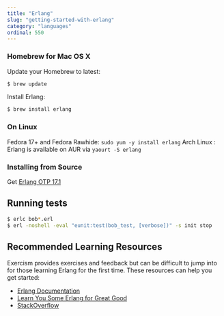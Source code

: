 ```yaml
---
title: "Erlang"
slug: "getting-started-with-erlang"
category: "languages"
ordinal: 550
---
```


### Homebrew for Mac OS X

Update your Homebrew to latest:

```bash
$ brew update
```

Install Erlang:

```bash
$ brew install erlang
```

### On Linux

Fedora 17+ and Fedora Rawhide: `sudo yum -y install erlang`
Arch Linux : Erlang is available on AUR via `yaourt -S erlang`

### Installing from Source

Get [Erlang OTP 17.1](http://www.erlang.org/download.html)

## Running tests

```bash
$ erlc bob*.erl
$ erl -noshell -eval "eunit:test(bob_test, [verbose])" -s init stop
```

## Recommended Learning Resources

Exercism provides exercises and feedback but can be difficult to jump into for those learning Erlang for the first time. These resources can help you get started:

* [Erlang Documentation](http://www.erlang.org/doc.html)
* [Learn You Some Erlang for Great Good](http://learnyousomeerlang.com)
* [StackOverflow](http://stackoverflow.com/)
